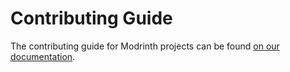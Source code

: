 # Contributing Guide

The contributing guide for Modrinth projects can be found [on our documentation](https://docs.modrinth.com/docs/details/contributing/).
